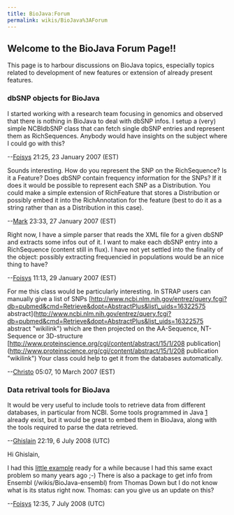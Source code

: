```yaml
---
title: BioJava:Forum
permalink: wikis/BioJava%3AForum
---
```


Welcome to the BioJava Forum Page!!
-----------------------------------

This page is to harbour discussions on BioJava topics, especially topics
related to development of new features or extension of already present
features.

### dbSNP objects for BioJava

I started working with a research team focusing in genomics and observed
that there is nothing in BioJava to deal with dbSNP infos. I setup a
(very) simple NCBIdbSNP class that can fetch single dbSNP entries and
represent them as RichSequences. Anybody would have insights on the
subject where I could go with this?

--[Foisys](User:Foisys "wikilink") 21:25, 23 January 2007 (EST)

Sounds interesting. How do you represent the SNP on the RichSequence? Is
it a Feature? Does dbSNP contain frequency information for the SNPs? If
it does it would be possible to represent each SNP as a Distribution.
You could make a simple extension of RichFeature that stores a
Distribution or possibly embed it into the RichAnnotation for the
feature (best to do it as a string rather than as a Distribution in this
case).

--[Mark](User:Mark "wikilink") 23:33, 27 January 2007 (EST)

Right now, I have a simple parser that reads the XML file for a given
dbSNP and extracts some infos out of it. I want to make each dbSNP entry
into a RichSequence (content still in flux). I have not yet settled into
the finality of the object: possibly extracting frequencied in
populations would be an nice thing to have?

--[Foisys](User:Foisys "wikilink") 11:13, 29 January 2007 (EST)

For me this class would be particularly interesting. In STRAP users can
manually give a list of SNPs
[http://www.ncbi.nlm.nih.gov/entrez/query.fcgi?db=pubmed&cmd=Retrieve&dopt=AbstractPlus&list\_uids=16322575
abstract](http://www.ncbi.nlm.nih.gov/entrez/query.fcgi?db=pubmed&cmd=Retrieve&dopt=AbstractPlus&list_uids=16322575 abstract "wikilink")
which are then projected on the AA-Sequence, NT-Sequence or 3D-structure
[http://www.proteinscience.org/cgi/content/abstract/15/1/208
publication](http://www.proteinscience.org/cgi/content/abstract/15/1/208 publication "wikilink")
Your class could help to get it from the databases automatically.

--[Christo](User:Christo "wikilink") 05:07, 10 March 2007 (EST)

### Data retrival tools for BioJava

It would be very useful to include tools to retrieve data from different
databases, in particular from NCBI. Some tools programmed in Java
[1](http://eutils.ncbi.nlm.nih.gov/entrez/query/static/esoap_java_help.html)
already exist, but it would be great to embed them in BioJava, along
with the tools required to parse the data retrieved.

--[Ghislain](User:Gbonamy "wikilink") 22:19, 6 July 2008 (UTC)

Hi Ghislain,

I had this [ little
example](/wikis/BioJava:CookBook:ExternalSources:NCBIFetch "wikilink") ready
for a while because I had this same exact problem so many years ago ;-)
There is also a package to get info from Ensembl (/wikis/BioJava-ensembl) from
Thomas Down but I do not know what is its status right now. Thomas: can
you give us an update on this?

--[Foisys](User:Foisys "wikilink") 12:35, 7 July 2008 (UTC)
